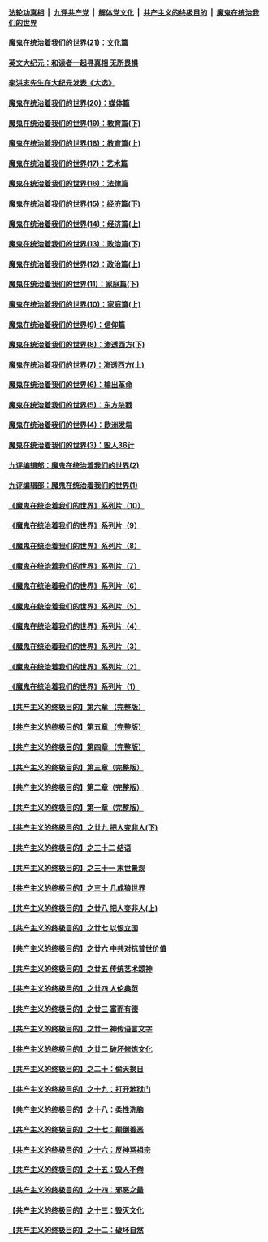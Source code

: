 

####  [法轮功真相](../../../../basic/blob/master/README.md?t=11270631) &nbsp;|&nbsp; [九评共产党](../../../../9ping.md/blob/master/README.md?t=11270631) &nbsp;|&nbsp; [解体党文化](../../../../jtdwh.md/blob/master/README.md?t=11270631)  &nbsp;|&nbsp; [共产主义的终极目的](../../../../gczydzjmd.md/blob/master/README.md?t=11270631) &nbsp;|&nbsp; [魔鬼在统治我们的世界](../../../../mgztzwmdsj.md/blob/master/README.md?t=11270631) 

#### [魔鬼在统治着我们的世界(21)：文化篇](../pages/nsc422/n10597706.md?t=11270631) 

#### [英文大纪元：和读者一起寻真相 无所畏惧](../pages/nsc422/n12542027.md?t=11270631) 

#### [李洪志先生在大纪元发表《大选》](../pages/nsc422/n12534746.md?t=11270631) 

#### [魔鬼在统治着我们的世界(20)：媒体篇](../pages/nsc422/n10586579.md?t=11270631) 

#### [魔鬼在统治着我们的世界(19)：教育篇(下)](../pages/nsc422/n10564808.md?t=11270631) 

#### [魔鬼在统治着我们的世界(18)：教育篇(上)](../pages/nsc422/n10526970.md?t=11270631) 

#### [魔鬼在统治着我们的世界(17)：艺术篇](../pages/nsc422/n10499093.md?t=11270631) 

#### [魔鬼在统治着我们的世界(16)：法律篇](../pages/nsc422/n10485969.md?t=11270631) 

#### [魔鬼在统治着我们的世界(15)：经济篇(下)](../pages/nsc422/n10469975.md?t=11270631) 

#### [魔鬼在统治着我们的世界(14)：经济篇(上)](../pages/nsc422/n10457370.md?t=11270631) 

#### [魔鬼在统治着我们的世界(13)：政治篇(下)](../pages/nsc422/n10448270.md?t=11270631) 

#### [魔鬼在统治着我们的世界(12)：政治篇(上)](../pages/nsc422/n10444576.md?t=11270631) 

#### [魔鬼在统治着我们的世界(11)：家庭篇(下)](../pages/nsc422/n10440961.md?t=11270631) 

#### [魔鬼在统治着我们的世界(10)：家庭篇(上)](../pages/nsc422/n10435448.md?t=11270631) 

#### [魔鬼在统治着我们的世界(9)：信仰篇](../pages/nsc422/n10432159.md?t=11270631) 

#### [魔鬼在统治着我们的世界(8)：渗透西方(下)](../pages/nsc422/n10429603.md?t=11270631) 

#### [魔鬼在统治着我们的世界(7)：渗透西方(上)](../pages/nsc422/n10426013.md?t=11270631) 

#### [魔鬼在统治着我们的世界(6)：输出革命](../pages/nsc422/n10421536.md?t=11270631) 

#### [魔鬼在统治着我们的世界(5)：东方杀戮](../pages/nsc422/n10417707.md?t=11270631) 

#### [魔鬼在统治着我们的世界(4)：欧洲发端](../pages/nsc422/n10414890.md?t=11270631) 

#### [魔鬼在统治着我们的世界(3)：毁人36计](../pages/nsc422/n10411583.md?t=11270631) 

#### [九评编辑部：魔鬼在统治着我们的世界(2)](../pages/nsc422/n10410036.md?t=11270631) 

#### [九评编辑部：魔鬼在统治着我们的世界(1)](../pages/nsc422/n10406825.md?t=11270631) 

#### [《魔鬼在统治着我们的世界》系列片（10）](../pages/nsc422/n12292670.md?t=11270631) 

#### [《魔鬼在统治着我们的世界》系列片（9）](../pages/nsc422/n12290859.md?t=11270631) 

#### [《魔鬼在统治着我们的世界》系列片（8）](../pages/nsc422/n12287445.md?t=11270631) 

#### [《魔鬼在统治着我们的世界》系列片（7）](../pages/nsc422/n12283425.md?t=11270631) 

#### [《魔鬼在统治着我们的世界》系列片（6）](../pages/nsc422/n12282314.md?t=11270631) 

#### [《魔鬼在统治着我们的世界》系列片（5）](../pages/nsc422/n12281419.md?t=11270631) 

#### [《魔鬼在统治着我们的世界》系列片（4）](../pages/nsc422/n12274024.md?t=11270631) 

#### [《魔鬼在统治着我们的世界》系列片（3）](../pages/nsc422/n12271322.md?t=11270631) 

#### [《魔鬼在统治着我们的世界》系列片（2）](../pages/nsc422/n12269049.md?t=11270631) 

#### [《魔鬼在统治着我们的世界》系列片（1）](../pages/nsc422/n12267575.md?t=11270631) 

#### [【共产主义的终极目的】第六章 （完整版）](../pages/nsc422/n11428913.md?t=11270631) 

#### [【共产主义的终极目的】第五章 （完整版）](../pages/nsc422/n11428912.md?t=11270631) 

#### [【共产主义的终极目的】第四章 （完整版）](../pages/nsc422/n11428907.md?t=11270631) 

#### [【共产主义的终极目的】第三章（完整版）](../pages/nsc422/n11428848.md?t=11270631) 

#### [【共产主义的终极目的】第二章（完整版）](../pages/nsc422/n11428831.md?t=11270631) 

#### [【共产主义的终极目的】第一章（完整版）](../pages/nsc422/n11417651.md?t=11270631) 

#### [【共产主义的终极目的】之廿九 把人变非人(下)](../pages/nsc422/n11344140.md?t=11270631) 

#### [【共产主义的终极目的】之三十二 结语](../pages/nsc422/n11360535.md?t=11270631) 

#### [【共产主义的终极目的】之三十一 末世景观](../pages/nsc422/n11351129.md?t=11270631) 

#### [【共产主义的终极目的】之三十 几成狼世界](../pages/nsc422/n11348280.md?t=11270631) 

#### [【共产主义的终极目的】之廿八 把人变非人(上)](../pages/nsc422/n11340492.md?t=11270631) 

#### [【共产主义的终极目的】之廿七 以恨立国](../pages/nsc422/n11336944.md?t=11270631) 

#### [【共产主义的终极目的】之廿六 中共对抗普世价值](../pages/nsc422/n11324785.md?t=11270631) 

#### [【共产主义的终极目的】之廿五 传统艺术颂神](../pages/nsc422/n11296396.md?t=11270631) 

#### [【共产主义的终极目的】之廿四 人伦典范](../pages/nsc422/n11296397.md?t=11270631) 

#### [【共产主义的终极目的】之廿三 富而有德](../pages/nsc422/n11283598.md?t=11270631) 

#### [【共产主义的终极目的】之廿一 神传语言文字](../pages/nsc422/n11263265.md?t=11270631) 

#### [【共产主义的终极目的】之廿二 破坏修炼文化](../pages/nsc422/n11245728.md?t=11270631) 

#### [【共产主义的终极目的】之二十：偷天换日](../pages/nsc422/n11238846.md?t=11270631) 

#### [【共产主义的终极目的】之十九：打开地狱门](../pages/nsc422/n11206376.md?t=11270631) 

#### [【共产主义的终极目的】之十八：柔性洗脑](../pages/nsc422/n11199994.md?t=11270631) 

#### [【共产主义的终极目的】之十七：颠倒善恶](../pages/nsc422/n11179782.md?t=11270631) 

#### [【共产主义的终极目的】之十六：反神骂祖宗](../pages/nsc422/n11166798.md?t=11270631) 

#### [【共产主义的终极目的】之十五：毁人不倦](../pages/nsc422/n11166792.md?t=11270631) 

#### [【共产主义的终极目的】之十四：邪恶之最](../pages/nsc422/n11150249.md?t=11270631) 

#### [【共产主义的终极目的】之十三：毁灭文化](../pages/nsc422/n11135227.md?t=11270631) 

#### [【共产主义的终极目的】之十二：破坏自然](../pages/nsc422/n11135214.md?t=11270631) 

